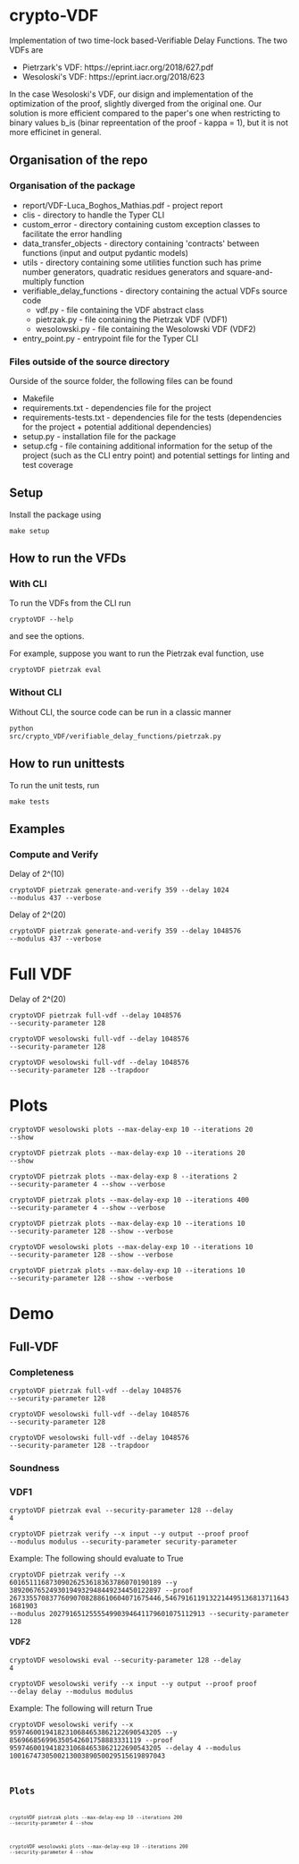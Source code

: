 # crypto-VDF
Implementation of two time-lock based-Verifiable Delay Functions.
The two VDFs are
<ul>
  <li>Pietrzark's VDF: https://eprint.iacr.org/2018/627.pdf</li>
  <li>Wesoloski's VDF: https://eprint.iacr.org/2018/623</li>
</ul>
In the case Wesoloski's VDF, our disign and implementation of the optimization of the proof, slightly diverged from the original one. Our solution is more efficient compared to the paper's one when restricting to binary values b_is (binar repreentation of the proof - kappa = 1), but it is not more efficinet in general.

## Organisation of the repo
### Organisation of the package
<ul>
<li>report/VDF-Luca_Boghos_Mathias.pdf - project report</li>
<li>clis - directory to handle the Typer CLI</li>
<li>custom_error - directory containing custom exception classes to facilitate the error handling</li>
<li>data_transfer_objects - directory containing 'contracts' between functions (input and output pydantic models)</li>
<li>utils - directory containing some utilities function such has prime number generators, quadratic residues generators and square-and-multiply function</li>
<li>
verifiable_delay_functions - directory containing the actual VDFs source code
<ul>
<li>vdf.py - file containing the VDF abstract class</li>
<li>pietrzak.py - file containing the Pietrzak VDF (VDF1)</li>
<li>wesolowski.py - file containing the Wesolowski VDF (VDF2)</li>
</ul>
</li>
<li>entry_point.py - entrypoint file for the Typer CLI</li>
</ul>

### Files outside of the source directory
Ourside of the source folder, the following files can be found
<ul>
<li>Makefile</li>
<li>requirements.txt - dependencies file for the project</li>
<li>requirements-tests.txt - dependencies file for the tests (dependencies for the project + potential additional dependencies)</li>
<li>setup.py - installation file for the package</li>
<li>setup.cfg - file containing additional information for the setup of the project (such as the CLI entry point) and potential settings for linting and test coverage</li>
</ul>

## Setup
Install the package using

<code>make setup</code>


## How to run the VFDs 
### With CLI
To run the VDFs from the CLI run 

<code>cryptoVDF --help</code>

and see the options.

For example, suppose you want to run the Pietrzak eval function, use

<code>cryptoVDF pietrzak eval</code>

### Without CLI
Without CLI, the source code can be run in a classic manner

<code>python src/crypto_VDF/verifiable_delay_functions/pietrzak.py</code>


## How to run unittests
To run the unit tests, run 

<code>make tests</code>

## Examples

### Compute and Verify

Delay of 2^(10)

<code>cryptoVDF pietrzak generate-and-verify 359 --delay 1024 --modulus 437 --verbose</code>

Delay of 2^(20)

<code>cryptoVDF pietrzak generate-and-verify 359 --delay 1048576 --modulus 437 --verbose</code>

# Full VDF
Delay of 2^(20)

<code>cryptoVDF pietrzak full-vdf --delay 1048576 --security-parameter 128</code>

<code>cryptoVDF wesolowski full-vdf --delay 1048576 --security-parameter 128</code>

<code>cryptoVDF wesolowski full-vdf --delay 1048576 --security-parameter 128 --trapdoor</code>

# Plots
<code>cryptoVDF wesolowski plots --max-delay-exp 10 --iterations 20  --show</code>

<code>cryptoVDF pietrzak plots --max-delay-exp 10 --iterations 20  --show</code>

<code>cryptoVDF pietrzak plots --max-delay-exp 8 --iterations 2 --security-parameter 4 --show --verbose</code>

<code>cryptoVDF pietrzak plots --max-delay-exp 10 --iterations 400 --security-parameter 4 --show --verbose</code>

<code>cryptoVDF pietrzak plots --max-delay-exp 10 --iterations 10 --security-parameter 128 --show --verbose</code>

<code>cryptoVDF wesolowski plots --max-delay-exp 10 --iterations 10 --security-parameter 128 --show --verbose</code>

<code>cryptoVDF pietrzak plots --max-delay-exp 10 --iterations 10 --security-parameter 128 --show --verbose</code>


# Demo

## Full-VDF

### Completeness
<code>cryptoVDF pietrzak full-vdf --delay 1048576 --security-parameter 128</code>

<code>cryptoVDF wesolowski full-vdf --delay 1048576 --security-parameter 128</code>

<code>cryptoVDF wesolowski full-vdf --delay 1048576 --security-parameter 128 --trapdoor</code>

### Soundness
### VDF1

<code>cryptoVDF pietrzak eval --security-parameter 128 --delay 4</code>

<code>cryptoVDF pietrzak verify --x input --y output --proof proof --modulus modulus --security-parameter security-parameter</code>

Example: The following should evaluate to True

<code>cryptoVDF pietrzak verify --x 60165111687309026253618363786070190189 --y 38920676524930194932948449234450122897 --proof 26733557083776090708288610604071675446,54679161191322144951368137116431681903 --modulus 202791651255554990394641179601075112913 --security-parameter 128</code>

#### VDF2
<code>cryptoVDF wesolowski eval --security-parameter 128 --delay 4</code>

<code>cryptoVDF wesolowski verify --x input --y output --proof proof --delay delay --modulus modulus</code>

Example: The following will return True

<code>cryptoVDF wesolowski verify --x 95974600194182310684653862122690543205 --y 856966856996350542601758883331119 --proof 95974600194182310684653862122690543205 --delay 4 --modulus 100167473050021300389050029515619897043<code>




## Plots
<code>cryptoVDF pietrzak plots --max-delay-exp 10 --iterations 200 --security-parameter 4 --show</code>

<code>cryptoVDF wesolowski plots --max-delay-exp 10 --iterations 200 --security-parameter 4 --show</code>

